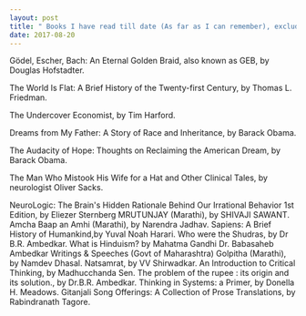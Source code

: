 ```yaml
---
layout: post
title: " Books I have read till date (As far as I can remember), excluding textbooks ofcourse "
date: 2017-08-20
---
```


Gödel, Escher, Bach: An Eternal Golden Braid, also known as GEB, by Douglas Hofstadter. 

The World Is Flat: A Brief History of the Twenty-first Century, by Thomas L. Friedman. 

The Undercover Economist, by Tim Harford.

Dreams from My Father: A Story of Race and Inheritance, by Barack Obama.

The Audacity of Hope: Thoughts on Reclaiming the American Dream, by Barack Obama.

The Man Who Mistook His Wife for a Hat and Other Clinical Tales, by neurologist Oliver Sacks.

NeuroLogic: The Brain's Hidden Rationale Behind Our Irrational Behavior 1st Edition, by Eliezer Sternberg
MRUTUNJAY (Marathi), by SHIVAJI SAWANT.
Amcha Baap an Amhi (Marathi), by Narendra Jadhav.
Sapiens: A Brief History of Humankind,by Yuval Noah Harari.
Who were the Shudras, by Dr B.R. Ambedkar.
What is Hinduism? by Mahatma Gandhi
Dr. Babasaheb Ambedkar Writings & Speeches (Govt of Maharashtra)
Golpitha (Marathi), by Namdev Dhasal.
Natsamrat, by VV Shirwadkar.
An Introduction to Critical Thinking, by Madhucchanda Sen.
The problem of the rupee : its origin and its solution., by Dr.B.R. Ambedkar.
Thinking in Systems: a Primer, by Donella H. Meadows.
Gitanjali Song Offerings: A Collection of Prose Translations, by Rabindranath Tagore.
